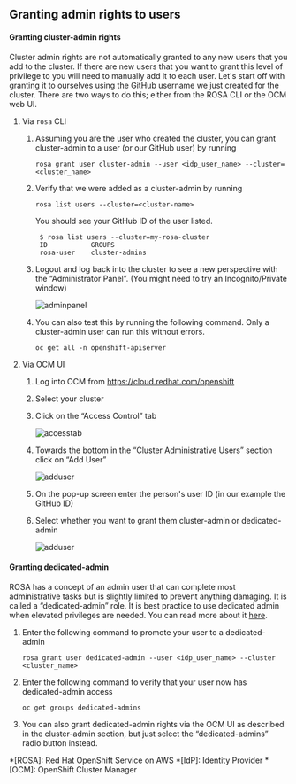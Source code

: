 ##  Granting admin rights to users

#### Granting cluster-admin rights
Cluster admin rights are not automatically granted to any new users that you add to the cluster.  If there are new users that you want to grant this level of privilege to you will need to manually add it to each user.  Let's start off with granting it to ourselves using the GitHub username we just created for the cluster. There are two ways to do this; either from the ROSA CLI or the OCM web UI.

1. Via `rosa` CLI
    1. Assuming you are the user who created the cluster, you can grant cluster-admin to a user (or our GitHub user) by running

        `rosa grant user cluster-admin --user <idp_user_name> --cluster=<cluster_name>`

    1. Verify that we were added as a cluster-admin by running

        `rosa list users --cluster=<cluster-name>`

        You should see your GitHub ID of the user listed.

            $ rosa list users --cluster=my-rosa-cluster
            ID           GROUPS
            rosa-user    cluster-admins

    1. Logout and log back into the cluster to see a new perspective with the “Administrator Panel”. (You might need to try an Incognito/Private window)

        ![adminpanel](images/5-adminpanel.png)

    1. You can also test this by running the following command.  Only a cluster-admin user can run this without errors.

        `oc get all -n openshift-apiserver`

1. Via OCM UI
    1. Log into OCM from <https://cloud.redhat.com/openshift>
    1. Select your cluster
    1. Click on the “Access Control” tab

        ![accesstab](images/5-accesstab.png)

    1. Towards the bottom in the “Cluster Administrative Users” section click on “Add User”

        ![adduser](images/5-adduser.png)

    1. On the pop-up screen enter the person's user ID (in our example the GitHub ID)
    1. Select whether you want to grant them cluster-admin or dedicated-admin

        ![adduser](images/5-adduser2.png)

#### Granting dedicated-admin
ROSA has a concept of an admin user that can complete most administrative tasks but is slightly limited to prevent anything damaging.  It is called a “dedicated-admin” role.  It is best practice to use dedicated admin when elevated privileges are needed.  You can read more about it [here](https://docs.openshift.com/dedicated/4/administering_a_cluster/dedicated-admin-role.html).

1. Enter the following command to promote your user to a dedicated-admin

    `rosa grant user dedicated-admin --user <idp_user_name> --cluster <cluster_name>`

1. Enter the following command to verify that your user now has dedicated-admin access

    `oc get groups dedicated-admins`

1. You can also grant dedicated-admin rights via the OCM UI as described in the cluster-admin section, but just select the “dedicated-admins” radio button instead.



*[ROSA]: Red Hat OpenShift Service on AWS
*[IdP]: Identity Provider
*[OCM]: OpenShift Cluster Manager